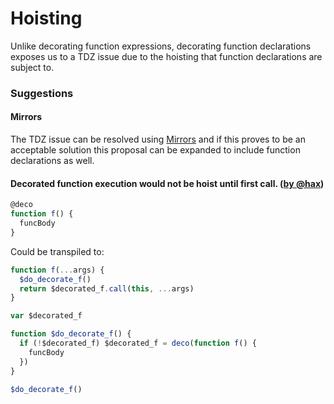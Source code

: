 # Hoisting

Unlike decorating function expressions, decorating function declarations exposes us to a TDZ issue due to the hoisting that function declarations are subject to.

### Suggestions

#### Mirrors

The TDZ issue can be resolved using [Mirrors](https://gist.github.com/rbuckton/8e6806fb6852b50e4052/) and if this proves to be an acceptable solution this proposal can be expanded to include function declarations as well.

#### Decorated function execution would not be hoist until first call. ([by @hax](https://github.com/tc39/proposal-decorators/issues/40#issuecomment-369867557))

```javascript
@deco
function f() {
  funcBody
}
```

Could be transpiled to:

```javascript
function f(...args) {
  $do_decorate_f()
  return $decorated_f.call(this, ...args)
}

var $decorated_f

function $do_decorate_f() {
  if (!$decorated_f) $decorated_f = deco(function f() {
    funcBody
  })
}

$do_decorate_f()
```
